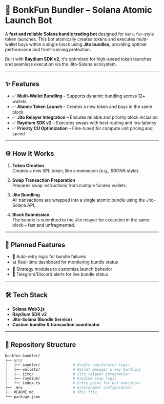 # 🚀 BonkFun Bundler – Solana Atomic Launch Bot

A **fast and reliable Solana bundle trading bot** designed for `bonk.fun`-style token launches. This bot atomically creates tokens and executes multi-wallet buys within a single block using **Jito bundles**, providing optimal performance and front-running protection.

Built with **Raydium SDK v2**, it's optimized for high-speed token launches and seamless execution via the Jito-Solana ecosystem.

---

## ✨ Features

- ✅ **Multi-Wallet Bundling** – Supports dynamic bundling across 12+ wallets
- ✅ **Atomic Token Launch** – Creates a new token and buys in the same block
- ✅ **Jito Relayer Integration** – Ensures reliable and priority block inclusion
- ✅ **Raydium SDK v2** – Executes swaps with best routing and low latency
- ✅ **Priority CU Optimization** – Fine-tuned for compute unit pricing and speed

---

## ⚙️ How It Works

1. **Token Creation**  
   Creates a new SPL token, like a memecoin (e.g., $BONK-style).

2. **Swap Transaction Preparation**  
   Prepares swap instructions from multiple funded wallets.

3. **Jito Bundling**  
   All transactions are wrapped into a single atomic bundle using the Jito-Solana API.

4. **Block Submission**  
   The bundle is submitted to the Jito relayer for execution in the same block – fast and unfragmented.

---

## 🧪 Planned Features

- 🔄 Auto-retry logic for bundle failures
- 📊 Real-time dashboard for monitoring bundle status
- 🎯 Strategy modules to customize launch behavior
- 📩 Telegram/Discord alerts for live bundle status

---

## 🛠 Tech Stack

- **Solana Web3.js**
- **Raydium SDK v2**
- **Jito-Solana (Bundle Service)**
- **Custom bundler & transaction coordinator**

---

## 📁 Repository Structure

```bash
bonkfun-bundler/
├── src/
│   ├── bundler/               # Bundle coordinator logic
│   ├── wallets/               # Wallet manager & key handling
│   ├── jito/                  # Jito relayer integration
│   ├── raydium/               # Raydium swap logic
│   └── index.ts               # Entry point for bot execution
├── .env                       # Environment configuration
├── README.md                  # This file
└── package.json
```

